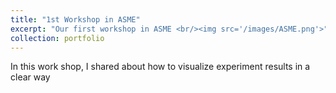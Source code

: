 ```yaml
---
title: "1st Workshop in ASME"
excerpt: "Our first workshop in ASME <br/><img src='/images/ASME.png'>"
collection: portfolio
---
```


In this work shop, I shared about how to visualize experiment results in a clear way
